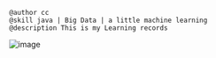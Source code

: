 	@author cc	
	@skill java | Big Data | a little machine learning
	@description This is my Learning records
![image](https://user-images.githubusercontent.com/40432507/159889639-71a28635-9ee6-4a45-835b-1c39b47647be.png)
